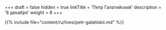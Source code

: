 +++
draft = false
hidden = true
linkTitle = 'Петр Галатийский'
description = '8 декабря'
weight = 8
+++

{{% include file="content/ru/lives/petr-galatiiskii.md" %}}
